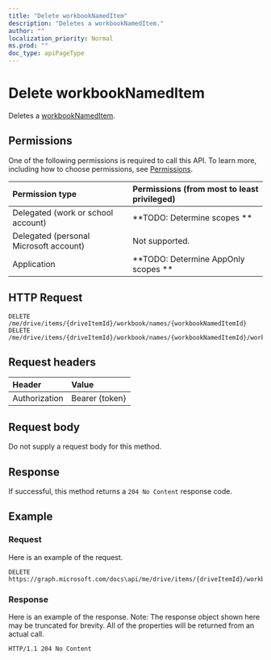 ```yaml
---
title: "Delete workbookNamedItem"
description: "Deletes a workbookNamedItem."
author: ""
localization_priority: Normal
ms.prod: ""
doc_type: apiPageType
---
```


# Delete workbookNamedItem

Deletes a [workbookNamedItem](../resources/workbooknameditem.md).

## Permissions
One of the following permissions is required to call this API. To learn more, including how to choose permissions, see [Permissions](/concepts/permissions-reference.md).

|Permission type|Permissions (from most to least privileged)|
|:---|:---|
|Delegated (work or school account)|**TODO: Determine scopes **|
|Delegated (personal Microsoft account)|Not supported.|
|Application|**TODO: Determine AppOnly scopes **|

## HTTP Request
<!-- {
  "blockType": "ignored"
}
-->
``` http
DELETE /me/drive/items/{driveItemId}/workbook/names/{workbookNamedItemId}
DELETE /me/drive/items/{driveItemId}/workbook/names/{workbookNamedItemId}/worksheet/names/{workbookNamedItemId}
```

## Request headers
|Header|Value|
|:---|:---|
|Authorization|Bearer {token}|

## Request body
Do not supply a request body for this method.

## Response
If successful, this method returns a `204 No Content` response code.

## Example

### Request
Here is an example of the request.
<!-- {
  "blockType": "request",
  "name": "delete_workbooknameditem"
}
-->
``` http
DELETE https://graph.microsoft.com/docs\api/me/drive/items/{driveItemId}/workbook/names/{workbookNamedItemId}
```

### Response
Here is an example of the response. Note: The response object shown here may be truncated for brevity. All of the properties will be returned from an actual call.
<!-- {
  "blockType": "response",
  "truncated": true
}
-->
``` http
HTTP/1.1 204 No Content
```

